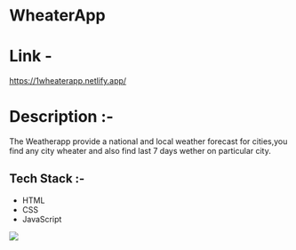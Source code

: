 # WheaterApp
# Link -
https://1wheaterapp.netlify.app/

# Description :-
 The Weatherapp  provide a national and local weather forecast for cities,you find any city wheater and also find last 7 days wether on particular city.
## Tech Stack :- 
- HTML
- CSS
- JavaScript
<img src="https://b.zmtcdn.com/data/pictures/7/19662987/cab2466aa5a389cd71de13daa3411ecd_o2_featured_v2.jpg">
